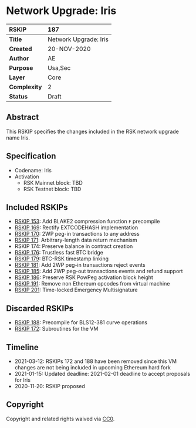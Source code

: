 # Network Upgrade: Iris

|RSKIP          |187           |
| :------------ |:-------------|
|**Title**      |Network Upgrade: Iris |
|**Created**    |20-NOV-2020 |
|**Author**     |AE |
|**Purpose**    |Usa,Sec |
|**Layer**      |Core |
|**Complexity** |2 |
|**Status**     |Draft |

## Abstract

This RSKIP specifies the changes included in the RSK network upgrade name Iris.

## Specification

- Codename: Iris
- Activation 
	- RSK Mainnet block: TBD
	- RSK Testnet block: TBD

## Included RSKIPs

- [RSKIP 153](https://github.com/rsksmart/RSKIPs/pull/184): Add BLAKE2 compression function `F` precompile
- [RSKIP 169](https://github.com/rsksmart/RSKIPs/blob/master/IPs/RSKIP169.md): Rectify EXTCODEHASH implementation
- [RSKIP 170](https://github.com/rsksmart/RSKIPs/blob/master/IPs/RSKIP170.md): 2WP peg-in transactions to any address
- [RSKIP 171](https://github.com/rsksmart/RSKIPs/pull/171): Arbitrary-length data return mechanism
- RSKIP 174: Preserve balance in contract creation
- [RSKIP 176](https://github.com/rsksmart/RSKIPs/pull/176): Trustless fast BTC bridge
- [RSKIP 179](https://github.com/rsksmart/RSKIPs/blob/master/IPs/RSKIP179.md): BTC-RSK timestamp linking
- [RSKIP 181](https://github.com/rsksmart/RSKIPs/pull/181): Add 2WP peg-in transactions reject events
- [RSKIP 185](https://github.com/rsksmart/RSKIPs/pull/185): Add 2WP peg-out transactions events and refund support
- [RSKIP 186](https://github.com/rsksmart/RSKIPs/pull/186): Preserve RSK PowPeg activation block height
- [RSKIP 191](https://github.com/rsksmart/RSKIPs/blob/master/IPs/RSKIP191.md): Remove non Ethereum opcodes from virtual machine
- [RSKIP 201](https://github.com/rsksmart/RSKIPs/blob/master/IPs/RSKIP201.md): Time-locked Emergency Multisignature

## Discarded RSKIPs

- [RSKIP 188](https://github.com/rsksmart/RSKIPs/pull/188): Precompile for BLS12-381 curve operations
- [RSKIP 172](https://github.com/rsksmart/RSKIPs/pull/172): Subroutines for the VM

## Timeline

* 2021-03-12: RSKIPs 172 and 188 have been removed since this VM changes are not being included in upcoming Ethereum hard fork
* 2021-01-15: Updated deadline: 2021-02-01 deadline to accept proposals for Iris
* 2020-11-20: RSKIP proposed

## Copyright

Copyright and related rights waived via [CC0](https://creativecommons.org/publicdomain/zero/1.0/).
